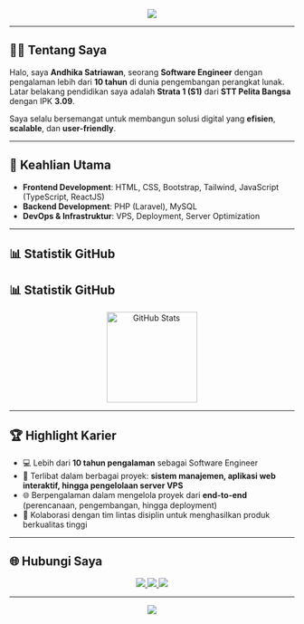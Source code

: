 <!-- Banner / Header -->
<p align="center">
  <img src="https://capsule-render.vercel.app/api?type=waving&color=0:3a1c71,50:ff0099,100:38ef7d&height=250&section=header&text=Andhika%20Satriawan&fontSize=45&fontColor=ffffff&animation=fadeIn&fontAlignY=40" />
</p>

---

## 👨‍💻 Tentang Saya
Halo, saya **Andhika Satriawan**, seorang **Software Engineer** dengan pengalaman lebih dari **10 tahun** di dunia pengembangan perangkat lunak.  
Latar belakang pendidikan saya adalah **Strata 1 (S1)** dari **STT Pelita Bangsa** dengan IPK **3.09**.  

Saya selalu bersemangat untuk membangun solusi digital yang **efisien**, **scalable**, dan **user-friendly**.

---

## 🚀 Keahlian Utama
- **Frontend Development**: HTML, CSS, Bootstrap, Tailwind, JavaScript (TypeScript, ReactJS)  
- **Backend Development**: PHP (Laravel), MySQL  
- **DevOps & Infrastruktur**: VPS, Deployment, Server Optimization  

---

## 📊 Statistik GitHub
## 📊 Statistik GitHub

<p align="center">
  <!-- GitHub Readme Stats -->
  <img
    src="https://github-readme-stats.vercel.app/api?username=andhika-satriawan&show_icons=true&theme=radical&hide_border=true&v=11"
    alt="GitHub Stats"
    height="160"
  />
</p>

---

## 🏆 Highlight Karier
- 💻 Lebih dari **10 tahun pengalaman** sebagai Software Engineer  
- 🔧 Terlibat dalam berbagai proyek: **sistem manajemen, aplikasi web interaktif, hingga pengelolaan server VPS**  
- 🌐 Berpengalaman dalam mengelola proyek dari **end-to-end** (perencanaan, pengembangan, hingga deployment)  
- 🤝 Kolaborasi dengan tim lintas disiplin untuk menghasilkan produk berkualitas tinggi  

---

## 🌐 Hubungi Saya
<p align="center">
  <a href="mailto:andhika.satriawan1988@gmail.com">
    <img src="https://img.shields.io/badge/Email-Contact%20Me-blue?style=for-the-badge&logo=gmail&logoColor=white" />
  </a>
  <a href="https://www.linkedin.com/in/andhikasatriawan">
    <img src="https://img.shields.io/badge/LinkedIn-Connect%20with%20Me-0e76a8?style=for-the-badge&logo=linkedin&logoColor=white" />
  </a>
  <a href="https://github.com/andhikasatriawan">
    <img src="https://img.shields.io/badge/GitHub-Follow%20Me-181717?style=for-the-badge&logo=github&logoColor=white" />
  </a>
</p>

---

<!-- Footer -->
<p align="center">
  <img src="https://capsule-render.vercel.app/api?type=waving&color=0:38ef7d,50:ff0099,100:3a1c71&height=120&section=footer" />
</p>
